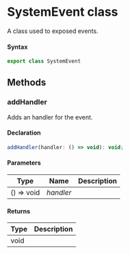 <h1 id="document_name">
SystemEvent class
</h1>

<div class="markdown level0 summary"><p id="document_description">A class used to exposed events.</p></div>

#### Syntax

```javascript
export class SystemEvent
```

## Methods

### addHandler

Adds an handler for the event.

#### Declaration

```javascript
addHandler(handler: () => void): void;
```

#### Parameters

|  Type | Name | Description |
|  --- | --- | --- |
|  () =&gt; void | _handler_ |  |

#### Returns

|  Type | Description |
|  --- | --- |
|  void |  |

